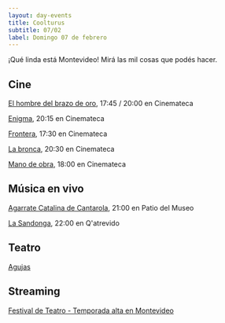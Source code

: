 ```yaml
---
layout: day-events
title: Coolturus
subtitle: 07/02
label: Domingo 07 de febrero
---
```

¡Qué linda está Montevideo! Mirá las mil cosas que podés hacer.

## Cine

[El hombre del brazo de oro](https://cinemateca.org.uy/peliculas/1092), 17:45 / 20:00 en Cinemateca

[Enigma](https://cinemateca.org.uy/peliculas/225), 20:15 en Cinemateca

[Frontera](https://cinemateca.org.uy/peliculas/782), 17:30 en Cinemateca

[La bronca](https://cinemateca.org.uy/peliculas/945), 20:30 en Cinemateca

[Mano de obra](https://cinemateca.org.uy/peliculas/959), 18:00 en Cinemateca

## Música en vivo

[Agarrate Catalina de Cantarola](https://www.instagram.com/saladelmuseo/), 21:00 en Patio del Museo

[La Sandonga](https://instagram.com/qatrevido?igshid=8bj6dzn4g7aj), 22:00 en Q'atrevido

## Teatro

[Agujas](https://www.instagram.com/p/CKwXYi2gjd8/?igshid=1ciphhb5j7lfp)

## Streaming

[Festival de Teatro - Temporada alta en Montevideo](https://salaverdi.montevideo.gub.uy/teatro/temporada-2021-estela-medina-0/festival-temporada-alta-de-girona-2021)
